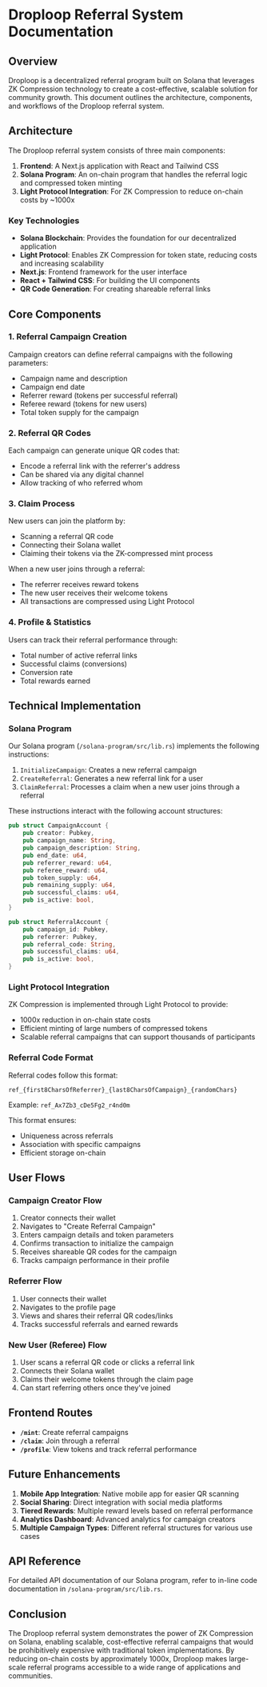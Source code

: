 # Droploop Referral System Documentation

## Overview

Droploop is a decentralized referral program built on Solana that leverages ZK Compression technology to create a cost-effective, scalable solution for community growth. This document outlines the architecture, components, and workflows of the Droploop referral system.

## Architecture

The Droploop referral system consists of three main components:

1. **Frontend**: A Next.js application with React and Tailwind CSS
2. **Solana Program**: An on-chain program that handles the referral logic and compressed token minting
3. **Light Protocol Integration**: For ZK Compression to reduce on-chain costs by ~1000x

### Key Technologies

- **Solana Blockchain**: Provides the foundation for our decentralized application
- **Light Protocol**: Enables ZK Compression for token state, reducing costs and increasing scalability
- **Next.js**: Frontend framework for the user interface
- **React + Tailwind CSS**: For building the UI components
- **QR Code Generation**: For creating shareable referral links

## Core Components

### 1. Referral Campaign Creation

Campaign creators can define referral campaigns with the following parameters:

- Campaign name and description
- Campaign end date
- Referrer reward (tokens per successful referral)
- Referee reward (tokens for new users)
- Total token supply for the campaign

### 2. Referral QR Codes

Each campaign can generate unique QR codes that:

- Encode a referral link with the referrer's address
- Can be shared via any digital channel
- Allow tracking of who referred whom

### 3. Claim Process

New users can join the platform by:

- Scanning a referral QR code
- Connecting their Solana wallet
- Claiming their tokens via the ZK-compressed mint process

When a new user joins through a referral:
- The referrer receives reward tokens
- The new user receives their welcome tokens
- All transactions are compressed using Light Protocol

### 4. Profile & Statistics

Users can track their referral performance through:

- Total number of active referral links
- Successful claims (conversions)
- Conversion rate
- Total rewards earned

## Technical Implementation

### Solana Program

Our Solana program (`/solana-program/src/lib.rs`) implements the following instructions:

1. `InitializeCampaign`: Creates a new referral campaign
2. `CreateReferral`: Generates a new referral link for a user
3. `ClaimReferral`: Processes a claim when a new user joins through a referral

These instructions interact with the following account structures:

```rust
pub struct CampaignAccount {
    pub creator: Pubkey,
    pub campaign_name: String,
    pub campaign_description: String,
    pub end_date: u64,
    pub referrer_reward: u64,
    pub referee_reward: u64,
    pub token_supply: u64,
    pub remaining_supply: u64,
    pub successful_claims: u64,
    pub is_active: bool,
}

pub struct ReferralAccount {
    pub campaign_id: Pubkey,
    pub referrer: Pubkey,
    pub referral_code: String,
    pub successful_claims: u64,
    pub is_active: bool,
}
```

### Light Protocol Integration

ZK Compression is implemented through Light Protocol to provide:

- 1000x reduction in on-chain state costs
- Efficient minting of large numbers of compressed tokens
- Scalable referral campaigns that can support thousands of participants

### Referral Code Format

Referral codes follow this format:
```
ref_{first8CharsOfReferrer}_{last8CharsOfCampaign}_{randomChars}
```

Example: `ref_Ax7Zb3_cDe5Fg2_r4nd0m`

This format ensures:
- Uniqueness across referrals
- Association with specific campaigns
- Efficient storage on-chain

## User Flows

### Campaign Creator Flow

1. Creator connects their wallet
2. Navigates to "Create Referral Campaign"
3. Enters campaign details and token parameters
4. Confirms transaction to initialize the campaign
5. Receives shareable QR codes for the campaign
6. Tracks campaign performance in their profile

### Referrer Flow

1. User connects their wallet
2. Navigates to the profile page
3. Views and shares their referral QR codes/links
4. Tracks successful referrals and earned rewards

### New User (Referee) Flow

1. User scans a referral QR code or clicks a referral link
2. Connects their Solana wallet
3. Claims their welcome tokens through the claim page
4. Can start referring others once they've joined

## Frontend Routes

- **`/mint`**: Create referral campaigns
- **`/claim`**: Join through a referral
- **`/profile`**: View tokens and track referral performance

## Future Enhancements

1. **Mobile App Integration**: Native mobile app for easier QR scanning
2. **Social Sharing**: Direct integration with social media platforms
3. **Tiered Rewards**: Multiple reward levels based on referral performance
4. **Analytics Dashboard**: Advanced analytics for campaign creators
5. **Multiple Campaign Types**: Different referral structures for various use cases

## API Reference

For detailed API documentation of our Solana program, refer to in-line code documentation in `/solana-program/src/lib.rs`.

## Conclusion

The Droploop referral system demonstrates the power of ZK Compression on Solana, enabling scalable, cost-effective referral campaigns that would be prohibitively expensive with traditional token implementations. By reducing on-chain costs by approximately 1000x, Droploop makes large-scale referral programs accessible to a wide range of applications and communities.
